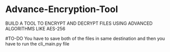 # Advance-Encryption-Tool
BUILD A TOOL TO ENCRYPT AND DECRYPT FILES USING ADVANCED ALGORITHMS LIKE AES-256

#TO-DO
You have to save both of the files in same destination and then you have to run the cli_main.py file 
